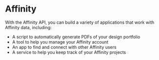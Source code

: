 # Affinity

With the Affinity API, you can build a variety of applications that work with
Affinity data, including:

- A script to automatically generate PDFs of your design portfolio
- A tool to help you manage your Affinity account
- An app to find and connect with other Affinity users
- A service to help you keep track of your Affinity projects
